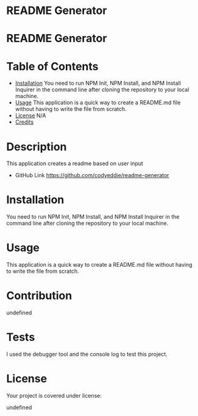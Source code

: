 # README Generator

  # README Generator

# Table of Contents 
* [Installation](#installation)
You need to run NPM Init, NPM Install, and NPM Install Inquirer in the command line  after cloning the repository to your local machine.
* [Usage](#usage)
This application is a quick way to create a README.md file without having to write the file from scratch.
* [License](#contribution)
N/A
* [Credits](#license)


# Description
This application creates a readme based on user input
* GitHub Link
https://github.com/codyeddie/readme-generator
# Installation
You need to run NPM Init, NPM Install, and NPM Install Inquirer in the command line  after cloning the repository to your local machine.
# Usage
This application is a quick way to create a README.md file without having to write the file from scratch.
# Contribution
undefined
# Tests
I used the debugger tool and the console log to test this project.
# License
Your project is covered under license:

 
undefined


